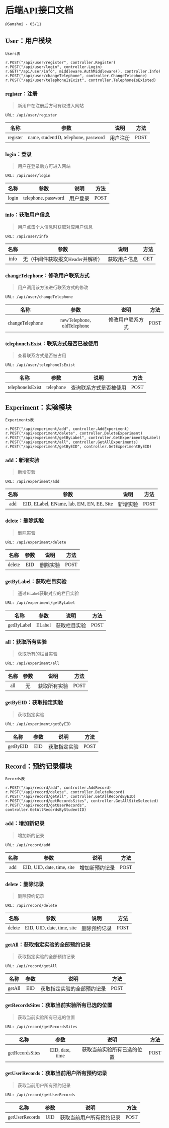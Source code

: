 <div style="font-family: 'Fira Code','PingFang SC'">

# 后端API接口文档
`@Samshui - 05/11`

## User：用户模块
`Users表`

```
r.POST("/api/user/register", controller.Register)
r.POST("/api/user/login", controller.Login)
r.GET("/api/user/info", middleware.AuthMiddleware(), controller.Info)
r.POST("/api/user/changeTelephone", controller.ChangeTelephone)
r.POST("/api/user/telephoneIsExist", controller.TelephoneIsExisted)
```

### register：注册
> 新用户在注册后方可有权进入网站

`URL: /api/user/register`

| 名称 | 参数 | 说明 | 方法 |
| :---: | :---: | :---: | :---: |
| register | name, studentID, telephone, password | 用户注册 | POST |

### login：登录
> 用户在登录后方可进入网站

`URL: /api/user/login`

| 名称 | 参数 | 说明 | 方法 |
| :---: | :---: | :---: | :---: |
| login | telephone, password | 用户登录 | POST |

### info：获取用户信息
> 用户点击个人信息时获取对应用户信息

`URL: /api/user/info`

| 名称 | 参数 | 说明 | 方法 |
| :---: | :---: | :---: | :---: |
| info | 无（中间件获取报文Header并解析） | 获取用户信息 | GET |

### changeTelephone：修改用户联系方式
> 用户调用该方法进行联系方式的修改

`URL: /api/user/changeTelephone`

| 名称 | 参数 | 说明 | 方法 |
| :---: | :---: | :---: | :---: |
| changeTelephone | newTelephone, oldTelephone | 修改用户联系方式 | POST |

### telephoneIsExist：联系方式是否已被使用
> 查看联系方式是否被占用

`URL: /api/user/telephoneIsExist`

| 名称 | 参数 | 说明 | 方法 |
| :---: | :---: | :---: | :---: |
| telephoneIsExist | telephone | 查询联系方式是否被使用 | POST |

## Experiment：实验模块
`Experiments表`

```
r.POST("/api/experiment/add", controller.AddExperiment)
r.POST("/api/experiment/delete", controller.DeleteExperiment)
r.POST("/api/experiment/getByLabel", controller.GetExperimentByLabel)
r.POST("/api/experiment/all", controller.GetAllExperiments)
r.POST("/api/experiment/getByEID", controller.GetExperimentByEID)
```

### add：新增实验
> 新增实验

`URL: /api/experiment/add`

| 名称 | 参数 | 说明 | 方法 |
| :---: | :---: | :---: | :---: |
| add | EID, ELabel, EName, lab, EM, EN, EE, Site | 新增实验 | POST |

### delete：删除实验
> 删除实验

`URL: /api/experiment/delete`

| 名称 | 参数 | 说明 | 方法 |
| :---: | :---: | :---: | :---: |
| delete | EID | 删除实验 | POST |

### getByLabel：获取栏目实验
> 通过ELabel获取对应的栏目实验

`URL: /api/experiment/getByLabel`

| 名称 | 参数 | 说明 | 方法 |
| :---: | :---: | :---: | :---: |
| getByLabel | ELabel | 获取栏目实验 | POST |

### all：获取所有实验
> 获取所有的栏目实验

`URL: /api/experiment/all`

| 名称 | 参数 | 说明 | 方法 |
| :---: | :---: | :---: | :---: |
| all | 无 | 获取所有实验 | POST |

### getByEID：获取指定实验
> 获取指定实验

`URL: /api/experiment/getByEID`

| 名称 | 参数 | 说明 | 方法 |
| :---: | :---: | :---: | :---: |
| getByEID | EID | 获取指定实验 | POST |

## Record：预约记录模块
`Records表`

```
r.POST("/api/record/add", controller.AddRecord)
r.POST("/api/record/delete", controller.DeleteRecord)
r.POST("/api/record/getAll", controller.GetAllRecordByEID)
r.POST("/api/record/getRecordsSites", controller.GetAllSiteSelected)
r.POST("/api/record/getUserRecords", controller.GetAllRecordsByStudentID)
```

### add：增加新记录
> 增加新的记录

`URL: /api/record/add`

| 名称 | 参数 | 说明 | 方法 |
| :---: | :---: | :---: | :---: |
| add | EID, UID, date, time, site | 增加新预约记录 | POST |

### delete：删除记录
> 删除预约记录

`URL: /api/record/delete`

| 名称 | 参数 | 说明 | 方法 |
| :---: | :---: | :---: | :---: |
| delete | EID, UID, date, time, site | 删除预约记录 | POST |

### getAll：获取指定实验的全部预约记录
> 获取指定实验的全部预约记录

`URL: /api/record/getAll`

| 名称 | 参数 | 说明 | 方法 |
| :---: | :---: | :---: | :---: |
| getAll | EID | 获取指定实验的全部预约记录 | POST |

### getRecordsSites：获取当前实验所有已选的位置
> 获取当前实验所有已选的位置

`URL: /api/record/getRecordsSites`

| 名称 | 参数 | 说明 | 方法 |
| :---: | :---: | :---: | :---: |
| getRecordsSites | EID, date, time | 获取当前实验所有已选的位置 | POST |

### getUserRecords：获取当前用户所有预约记录
> 获取当前用户所有预约记录

`URL: /api/record/getUserRecords`

| 名称 | 参数 | 说明 | 方法 |
| :---: | :---: | :---: | :---: |
| getUserRecords | UID | 获取当前用户所有预约记录 | POST |
</div>